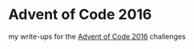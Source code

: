 # Advent of Code 2016
my write-ups for the [Advent of Code 2016](http://adventofcode.com/2016/) challenges
